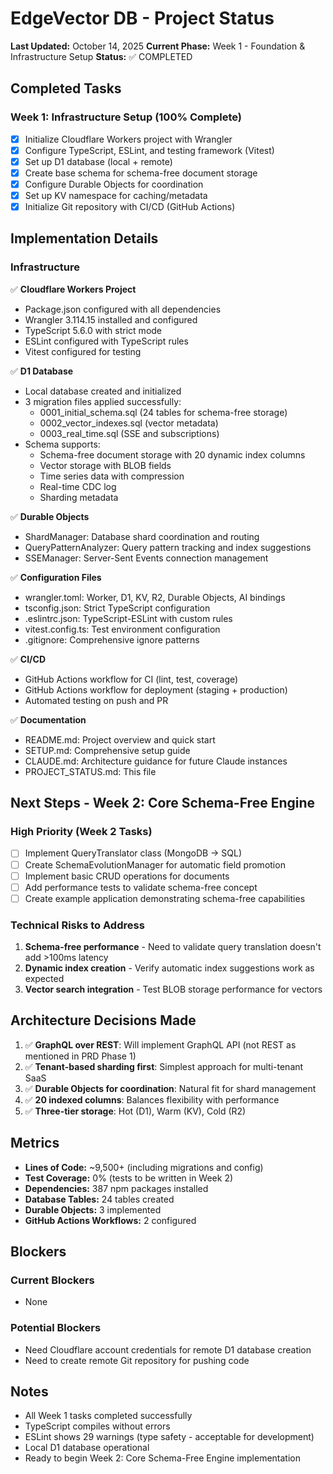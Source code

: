 # EdgeVector DB - Project Status

**Last Updated:** October 14, 2025
**Current Phase:** Week 1 - Foundation & Infrastructure Setup
**Status:** ✅ COMPLETED

## Completed Tasks

### Week 1: Infrastructure Setup (100% Complete)

- [x] Initialize Cloudflare Workers project with Wrangler
- [x] Configure TypeScript, ESLint, and testing framework (Vitest)
- [x] Set up D1 database (local + remote)
- [x] Create base schema for schema-free document storage
- [x] Configure Durable Objects for coordination
- [x] Set up KV namespace for caching/metadata
- [x] Initialize Git repository with CI/CD (GitHub Actions)

## Implementation Details

### Infrastructure
✅ **Cloudflare Workers Project**
- Package.json configured with all dependencies
- Wrangler 3.114.15 installed and configured
- TypeScript 5.6.0 with strict mode
- ESLint configured with TypeScript rules
- Vitest configured for testing

✅ **D1 Database**
- Local database created and initialized
- 3 migration files applied successfully:
  - 0001_initial_schema.sql (24 tables for schema-free storage)
  - 0002_vector_indexes.sql (vector metadata)
  - 0003_real_time.sql (SSE and subscriptions)
- Schema supports:
  - Schema-free document storage with 20 dynamic index columns
  - Vector storage with BLOB fields
  - Time series data with compression
  - Real-time CDC log
  - Sharding metadata

✅ **Durable Objects**
- ShardManager: Database shard coordination and routing
- QueryPatternAnalyzer: Query pattern tracking and index suggestions
- SSEManager: Server-Sent Events connection management

✅ **Configuration Files**
- wrangler.toml: Worker, D1, KV, R2, Durable Objects, AI bindings
- tsconfig.json: Strict TypeScript configuration
- .eslintrc.json: TypeScript-ESLint with custom rules
- vitest.config.ts: Test environment configuration
- .gitignore: Comprehensive ignore patterns

✅ **CI/CD**
- GitHub Actions workflow for CI (lint, test, coverage)
- GitHub Actions workflow for deployment (staging + production)
- Automated testing on push and PR

✅ **Documentation**
- README.md: Project overview and quick start
- SETUP.md: Comprehensive setup guide
- CLAUDE.md: Architecture guidance for future Claude instances
- PROJECT_STATUS.md: This file

## Next Steps - Week 2: Core Schema-Free Engine

### High Priority (Week 2 Tasks)
- [ ] Implement QueryTranslator class (MongoDB → SQL)
- [ ] Create SchemaEvolutionManager for automatic field promotion
- [ ] Implement basic CRUD operations for documents
- [ ] Add performance tests to validate schema-free concept
- [ ] Create example application demonstrating schema-free capabilities

### Technical Risks to Address
1. **Schema-free performance** - Need to validate query translation doesn't add >100ms latency
2. **Dynamic index creation** - Verify automatic index suggestions work as expected
3. **Vector search integration** - Test BLOB storage performance for vectors

## Architecture Decisions Made

1. ✅ **GraphQL over REST**: Will implement GraphQL API (not REST as mentioned in PRD Phase 1)
2. ✅ **Tenant-based sharding first**: Simplest approach for multi-tenant SaaS
3. ✅ **Durable Objects for coordination**: Natural fit for shard management
4. ✅ **20 indexed columns**: Balances flexibility with performance
5. ✅ **Three-tier storage**: Hot (D1), Warm (KV), Cold (R2)

## Metrics

- **Lines of Code:** ~9,500+ (including migrations and config)
- **Test Coverage:** 0% (tests to be written in Week 2)
- **Dependencies:** 387 npm packages installed
- **Database Tables:** 24 tables created
- **Durable Objects:** 3 implemented
- **GitHub Actions Workflows:** 2 configured

## Blockers

### Current Blockers
- None

### Potential Blockers
- Need Cloudflare account credentials for remote D1 database creation
- Need to create remote Git repository for pushing code

## Notes

- All Week 1 tasks completed successfully
- TypeScript compiles without errors
- ESLint shows 29 warnings (type safety - acceptable for development)
- Local D1 database operational
- Ready to begin Week 2: Core Schema-Free Engine implementation

